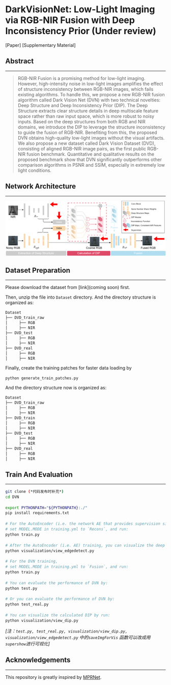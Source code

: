 # DarkVisionNet: Low-Light Imaging via RGB-NIR Fusion with Deep Inconsistency Prior (Under review)

[Paper]
[Supplementary Material]

## Abstract
---
> RGB-NIR Fusion is a promising method for low-light imaging. 
> However, high-intensity noise in low-light images amplifies the effect of structure inconsistency between RGB-NIR images, which fails existing algorithms. 
To handle this, we propose a new RGB-NIR fusion algorithm called Dark Vision Net (DVN) with two technical novelties: Deep Structure and Deep Inconsistency Prior (DIP). 
> The Deep Structure extracts clear structure details in deep multiscale feature space rather than raw input space, which is more robust to noisy inputs. 
Based on the deep structures from both RGB and NIR domains, we introduce the DIP to leverage the structure inconsistency to guide the fusion of RGB-NIR. 
Benefiting from this, the proposed DVN obtains high-quality low-light images without the visual artifacts. 
> We also propose a new dataset called Dark Vision Dataset (DVD), consisting of aligned RGB-NIR image pairs, as the first public RGB-NIR fusion benchmark. Quantitative and qualitative results on the proposed benchmark show that DVN significantly outperforms other comparison algorithms in PSNR and SSIM, especially in extremely low light conditions.

## Network Architecture
---
![fig](./fig/intro_archi.png)

## Dataset Preparation
---
Please download the dataset from [link](coming soon) first. 

Then, unzip the file into `Dataset` directory.
And the directory structure is organized as:

```
Dataset
├── DVD_train_raw
│     ├── RGB
│     ├── NIR
├── DVD_test
│     ├── RGB
│     ├── NIR
├── DVD_real
│     ├── RGB
│     ├── NIR
```

Finally, create the training patches for faster data loading by

`python generate_train_patches.py`

And the directory structure now is organized as:

```
Dataset
├── DVD_train_raw
│     ├── RGB
│     ├── NIR
├── DVD_train
│     ├── RGB
│     ├── NIR
├── DVD_test
│     ├── RGB
│     ├── NIR
├── DVD_real
│     ├── RGB
│     ├── NIR
```

## Train And Evaluation
---
```bash
git clone (*代码发布时补充*)
cd DVN

export PYTHONPATH="${PYTHONPATH}:./"
pip install requirements.txt

# For the AutoEncoder (i.e. the network AE that provides supervision signals for DSEM) training, 
# set MODEL.MODE in training.yml to `Recons`, and run:
python train.py

# After the AutoEncoder (i.e. AE) training, you can visualize the deep structure supervision signals of RGB/NIR by:
python visualization/view_edgedetect.py

# For the DVN training, 
# set MODEL.MODE in training.yml to `Fusion`, and run:
python train.py

# You can evaluate the performance of DVN by:
python test.py

# Or you can evaluate the performance of DVN by:
python test_real.py

# You can visualize the calculated DIP by run:
python visualization/view_dip.py
```

*[注：`test.py, test_real.py, visualization/view_dip.py, visualization/view_edgedetect.py` 中的`saveImgForVis` 函数可以改成用`supershow`进行可视化]*

## Acknowledgements
---
This repository is greatly inspired by [MPRNet](https://github.com/swz30/MPRNet).
